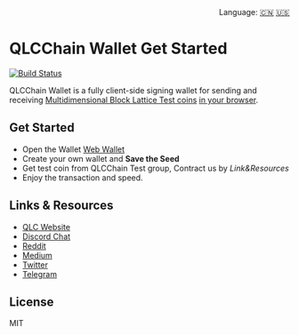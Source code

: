 <div align="right">Language:
<a title="Chinese" href="/zh-cn/get-started.md">🇨🇳</a>
<a title="Englisth" href="get-started.md">🇺🇸</a></div>

# QLCChain Wallet Get Started

[![Build Status](https://travis-ci.com/qlcchain/QLCWallet.svg?branch=master)](https://travis-ci.com/qlcchain/QLCWallet)

QLCChain Wallet is a fully client-side signing wallet for sending and receiving [Multidimensional Block Lattice Test coins](https://qlcchain.org) [in your browser](https://qlcchain.org).

## Get Started

- Open the Wallet  [Web Wallet](https://wallet.qlcchain.online) 
- Create your own wallet and **Save the Seed**
- Get test coin from QLCChain Test group, Contract us by *Link&Resources*
- Enjoy the transaction and speed.

## Links & Resources

- [QLC Website](https://qlcchain.org)
- [Discord Chat](https://discord.gg/JnCnhjr)
- [Reddit](https://www.reddit.com/r/Qlink/)
- [Medium](https://medium.com/qlc-chain)
- [Twitter](https://twitter.com/QLCchain)
- [Telegram](https://t.me/qlinkmobile)

## License

MIT